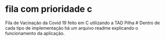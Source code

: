 # fila com prioridade c
Fila de Vacinação da Covid 19 feito em C utilizando a TAD Pilha #
Dentro de cada tipo de implementação há um arquivo readme explicando o funcionamento da aplicação.
